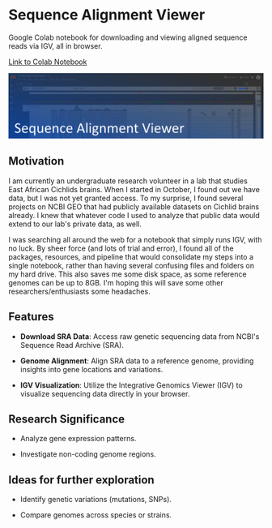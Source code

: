 # Sequence Alignment Viewer
Google Colab notebook for downloading and viewing aligned sequence reads via IGV, all in browser.

[Link to Colab Notebook](https://colab.research.google.com/drive/14AGlKiMbd7U-jjSmj3j-eI_nr-5kTMby?usp=sharing)

![image](https://github.com/WolfgangNS/Sequence-Alignment-Viewer/blob/main/header.png?raw=true)


## Motivation

I am currently an undergraduate research volunteer in a lab that studies East African Cichlids brains. When I started in October, I found out we have data, but I was not yet granted access. To my surprise, I found several projects on NCBI GEO that had publicly available datasets on Cichlid brains already. I knew that whatever code I used to analyze that public data would extend to our lab's private data, as well.  

I was searching all around the web for a notebook that simply runs IGV, with no luck. By sheer force (and lots of trial and error), I found all of the packages, resources, and pipeline that would consolidate my steps into a single notebook, rather than having several confusing files and folders on my hard drive. This also saves me some disk space, as some reference genomes can be up to 8GB. I'm hoping this will save some other researchers/enthusiasts some headaches. 

## Features

- **Download SRA Data**: Access raw genetic sequencing data from NCBI's Sequence Read Archive (SRA).

- **Genome Alignment**: Align SRA data to a reference genome, providing insights into gene locations and variations.

- **IGV Visualization**: Utilize the Integrative Genomics Viewer (IGV) to visualize sequencing data directly in your browser.

## Research Significance

- Analyze gene expression patterns.

- Investigate non-coding genome regions.

## Ideas for further exploration

- Identify genetic variations (mutations, SNPs).

- Compare genomes across species or strains.
